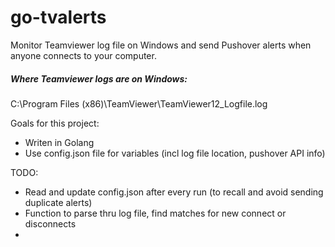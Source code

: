# go-tvalerts
Monitor Teamviewer log file on Windows and send Pushover alerts when anyone connects to your computer.

##### Where Teamviewer logs are on Windows:
C:\Program Files (x86)\TeamViewer\TeamViewer12_Logfile.log

Goals for this project:
- Writen in Golang
- Use config.json file for variables (incl log file location, pushover API info)


TODO:
- Read and update config.json after every run (to recall and avoid sending duplicate alerts)
- Function to parse thru log file, find matches for new connect or disconnects
- 